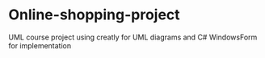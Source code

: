 # Online-shopping-project
UML course project using creatly for UML diagrams and C# WindowsForm for implementation
